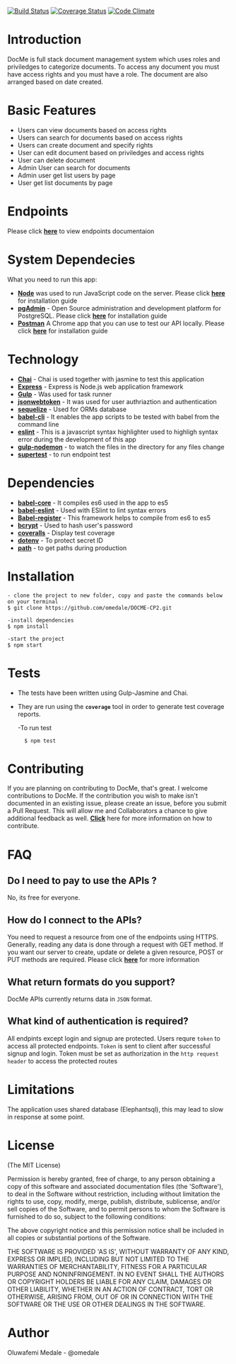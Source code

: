 [![Build Status](https://travis-ci.org/omedale/DOCME-CP2.svg?branch=chore%2Fthird-feedback-push)](https://travis-ci.org/omedale/DOCME-CP2)
[![Coverage Status](https://coveralls.io/repos/github/omedale/DOCME-CP2/badge.svg?branch=master)](https://coveralls.io/github/omedale/DOCME-CP2?branch=chore%2Fthird-feedback-push)
[![Code Climate](https://codeclimate.com/github/omedale/DOCME-CP2/badges/gpa.svg)](https://codeclimate.com/github/omedale/DOCME-CP2)

# Introduction
DocMe is full stack document management system which uses roles and priviledges to categorize documents. To access any document you must have access rights and you must have a role. The document are also arranged based on date created.

# Basic Features
<ul>
<li>Users can view documents based on access rights</li>
<li>Users can search for documents based on access rights</li>
<li>Users can create document and specify rights</li>
<li>User can edit document based on priviledges and access rights</li>
<li>User can delete document</li>
<li>Admin User can search for documents</li>
<li>Admin user get list users by page</li>
<li>User get list documents by page</li>
</ul>

# Endpoints

Please click **[here](https://docme.herokuapp.com)** to view endpoints documentaion

# System Dependecies

What you need to run this app:
*  **[Node](https://nodejs.org/en/)** was used to run JavaScript code on the server. Please click  **[here](https://nodejs.org/en/)** for installation guide
*  **[pgAdmin](https://https://www.pgadmin.org/)** - Open Source administration and development platform for PostgreSQL. Please click  **[here](https://https://www.pgadmin.org/)** for installation guide
*  **[Postman](www.getpostman.com)** A Chrome app that you can use to test our API locally. Please click  **[here](www.getpostman.com)** for installation guide

# Technology

*  **[Chai](https://www.npmjs.com/package/chai)** - Chai is used together with jasmine to test this application
*  **[Express](https://expressjs.com/)** - Express is Node.js web application framework
*  **[Gulp](https://www.npmjs.com/package/gulp)** - Was used for task runner
*  **[jsonwebtoken](https://www.npmjs.com/package/jsonwebtoken)** - It was used for user authriaztion and authentication
*  **[sequelize](https://www.npmjs.com/package/sequelize)** - Used for ORMs database
*  **[babel-cli](https://www.npmjs.com/package/babel-cli)** - It enables the app scripts to be tested with babel from the command line
  *  **[eslint](https://www.npmjs.com/package/eslint)** - This is a javascript syntax highlighter used to highligh syntax error during the development of this app
  * **[gulp-nodemon](https://www.npmjs.com/package/gulp-nodemon)** - to watch the files in the directory for any files change
  * **[supertest](https://www.npmjs.com/package/supertest)** - to run endpoint test

# Dependencies

*  **[babel-core](https://www.npmjs.com/package/babel-core)** - It compiles es6 used in the app to es5
*  **[babel-eslint](https://www.npmjs.com/package/babel-eslint)** - Used with ESlint to lint syntax errors
*  **[Babel-register](https://www.npmjs.com/package/babel-register)** - This framework helps to compile from es6 to es5
*  **[bcrypt](https://www.npmjs.com/package/bcrypt)** - Used to hash user's password
*  **[coveralls](https://www.npmjs.com/package/coveralls)** - Display test coverage
*  **[dotenv](https://www.npmjs.com/package/dotenv)** - To protect secret ID
* **[path](https://www.npmjs.com/package/nodemon)** - to get paths during production


# Installation

    - clone the project to new folder, copy and paste the commands below on your terminal
    $ git clone https://github.com/omedale/DOCME-CP2.git

    -install dependencies
    $ npm install

    -start the project
    $ npm start


# Tests
*  The tests have been written using Gulp-Jasmine and Chai.
*  They are run using the **`coverage`** tool in order to generate test coverage reports.

     -To run test

         $ npm test

# Contributing
If you are planning on contributing to DocMe, that's great. I welcome contributions to DocMe.
If the contribution you wish to make isn't documented in an existing issue, please create an issue, before you submit a Pull Request. This will allow me and Collaborators a chance to give additional feedback as well. **[Click](https://github.com/omedale/DOCME-CP2/wiki)** here for more information on how to contribute.

# FAQ

## Do I need to pay to use the APIs ?

No, its free for everyone.

## How do I connect to the APIs?

You need to request a resource from one of the endpoints using HTTPS. Generally, reading any data is done through a request with GET method. If you want our server to create, update or delete a given resource, POST or PUT methods are required. Please click **[here](https://docme.herokuapp.com)** for more information

## What return formats do you support?

DocMe APIs currently returns data in ```JSON``` format.

## What kind of authentication is required?

All endpints except login and signup are protected. Users requre ```token``` to access all protected endpoints. ```Token``` is sent to client after successful signup and login. Token must be set as authorization in the ```http request header``` to access the protected routes

# Limitations
The application uses shared database (Elephantsql), this may lead to slow in response at some point.

# License

(The MIT License)

Permission is hereby granted, free of charge, to any person obtaining
a copy of this software and associated documentation files (the
'Software'), to deal in the Software without restriction, including
without limitation the rights to use, copy, modify, merge, publish,
distribute, sublicense, and/or sell copies of the Software, and to
permit persons to whom the Software is furnished to do so, subject to
the following conditions:

The above copyright notice and this permission notice shall be
included in all copies or substantial portions of the Software.

THE SOFTWARE IS PROVIDED 'AS IS', WITHOUT WARRANTY OF ANY KIND,
EXPRESS OR IMPLIED, INCLUDING BUT NOT LIMITED TO THE WARRANTIES OF
MERCHANTABILITY, FITNESS FOR A PARTICULAR PURPOSE AND NONINFRINGEMENT.
IN NO EVENT SHALL THE AUTHORS OR COPYRIGHT HOLDERS BE LIABLE FOR ANY
CLAIM, DAMAGES OR OTHER LIABILITY, WHETHER IN AN ACTION OF CONTRACT,
TORT OR OTHERWISE, ARISING FROM, OUT OF OR IN CONNECTION WITH THE
SOFTWARE OR THE USE OR OTHER DEALINGS IN THE SOFTWARE.

# Author
Oluwafemi Medale - @omedale
